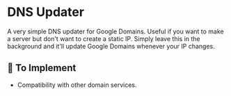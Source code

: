 # DNS Updater

A very simple DNS updater for Google Domains. Useful if you want to make a server but don't want to create a static IP. Simply leave this in the background and it'll update Google Domains whenever
your IP changes.

## 🚚 To Implement

* Compatibility with other domain services.
